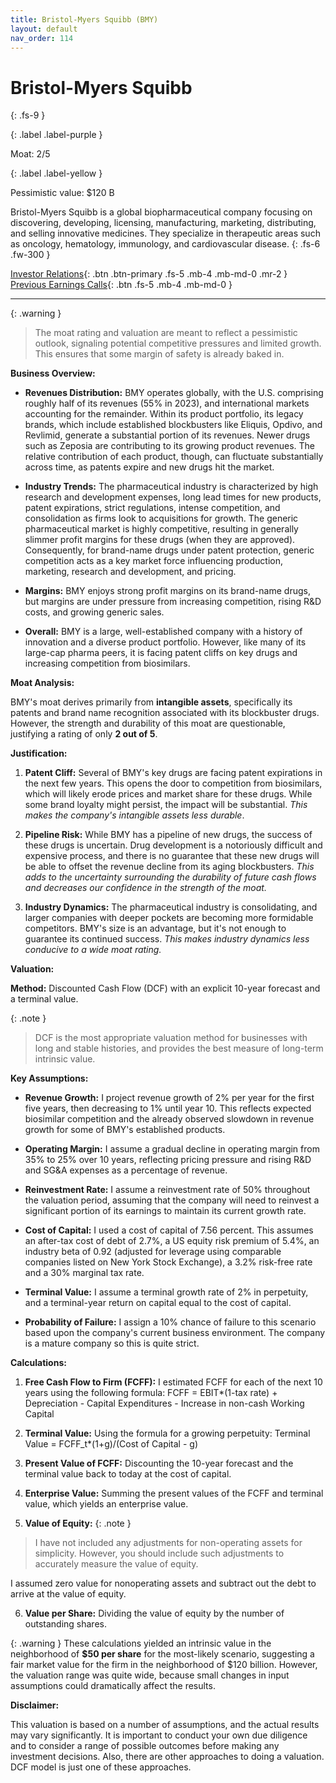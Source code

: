 ```yaml
---
title: Bristol-Myers Squibb (BMY)
layout: default
nav_order: 114
---
```


# Bristol-Myers Squibb
{: .fs-9 }

{: .label .label-purple }

Moat: 2/5

{: .label .label-yellow }

Pessimistic value: $120 B

Bristol-Myers Squibb is a global biopharmaceutical company focusing on discovering, developing, licensing, manufacturing, marketing, distributing, and selling innovative medicines. They specialize in therapeutic areas such as oncology, hematology, immunology, and cardiovascular disease.
{: .fs-6 .fw-300 }

[Investor Relations](https://www.google.com/search?q=BMY+investor+relations){: .btn .btn-primary .fs-5 .mb-4 .mb-md-0 .mr-2 }
[Previous Earnings Calls](https://discountingcashflows.com/company/BMY/transcripts/){: .btn .fs-5 .mb-4 .mb-md-0 }

---

{: .warning } 
>The moat rating and valuation are meant to reflect a pessimistic outlook, signaling potential competitive pressures and limited growth. This ensures that some margin of safety is already baked in.


**Business Overview:**

* **Revenues Distribution:** BMY operates globally, with the U.S. comprising roughly half of its revenues (55% in 2023), and international markets accounting for the remainder. Within its product portfolio, its legacy brands, which include established blockbusters like Eliquis, Opdivo, and Revlimid, generate a substantial portion of its revenues. Newer drugs such as Zeposia are contributing to its growing product revenues. The relative contribution of each product, though, can fluctuate substantially across time, as patents expire and new drugs hit the market.


* **Industry Trends:** The pharmaceutical industry is characterized by high research and development expenses, long lead times for new products, patent expirations, strict regulations, intense competition, and consolidation as firms look to acquisitions for growth. The generic pharmaceutical market is highly competitive, resulting in generally slimmer profit margins for these drugs (when they are approved). Consequently, for brand-name drugs under patent protection, generic competition acts as a key market force influencing production, marketing, research and development, and pricing.


* **Margins:** BMY enjoys strong profit margins on its brand-name drugs, but margins are under pressure from increasing competition, rising R&D costs, and growing generic sales.


* **Overall:** BMY is a large, well-established company with a history of innovation and a diverse product portfolio. However, like many of its large-cap pharma peers, it is facing patent cliffs on key drugs and increasing competition from biosimilars.

**Moat Analysis:**

BMY's moat derives primarily from **intangible assets**, specifically its patents and brand name recognition associated with its blockbuster drugs. However, the strength and durability of this moat are questionable, justifying a rating of only **2 out of 5**.

**Justification:**

1. **Patent Cliff:** Several of BMY's key drugs are facing patent expirations in the next few years. This opens the door to competition from biosimilars, which will likely erode prices and market share for these drugs.  While some brand loyalty might persist, the impact will be substantial.  *This makes the company's intangible assets less durable*.

2. **Pipeline Risk:**  While BMY has a pipeline of new drugs, the success of these drugs is uncertain. Drug development is a notoriously difficult and expensive process, and there is no guarantee that these new drugs will be able to offset the revenue decline from its aging blockbusters. *This adds to the uncertainty surrounding the durability of future cash flows and decreases our confidence in the strength of the moat.*

3. **Industry Dynamics:** The pharmaceutical industry is consolidating, and larger companies with deeper pockets are becoming more formidable competitors.  BMY's size is an advantage, but it's not enough to guarantee its continued success. *This makes industry dynamics less conducive to a wide moat rating.*

**Valuation:**

**Method:** Discounted Cash Flow (DCF) with an explicit 10-year forecast and a terminal value.


{: .note }
>  DCF is the most appropriate valuation method for businesses with long and stable histories, and provides the best measure of long-term intrinsic value.

**Key Assumptions:**

* **Revenue Growth:** I project revenue growth of 2% per year for the first five years, then decreasing to 1% until year 10. This reflects expected biosimilar competition and the already observed slowdown in revenue growth for some of BMY's established products.


* **Operating Margin:**  I assume a gradual decline in operating margin from 35% to 25% over 10 years, reflecting pricing pressure and rising R&D and SG&A expenses as a percentage of revenue.


* **Reinvestment Rate:**  I assume a reinvestment rate of 50% throughout the valuation period, assuming that the company will need to reinvest a significant portion of its earnings to maintain its current growth rate.


* **Cost of Capital:** I used a cost of capital of 7.56 percent. This assumes an after-tax cost of debt of 2.7%, a US equity risk premium of 5.4%, an industry beta of 0.92 (adjusted for leverage using comparable companies listed on New York Stock Exchange), a 3.2% risk-free rate and a 30% marginal tax rate.


* **Terminal Value:** I assume a terminal growth rate of 2% in perpetuity, and a terminal-year return on capital equal to the cost of capital.


* **Probability of Failure:** I assign a 10% chance of failure to this scenario based upon the company's current business environment. The company is a mature company so this is quite strict.



**Calculations:**

1. **Free Cash Flow to Firm (FCFF):** I estimated FCFF for each of the next 10 years using the following formula: 
    FCFF = EBIT*(1-tax rate) + Depreciation - Capital Expenditures - Increase in non-cash Working Capital


2. **Terminal Value:** Using the formula for a growing perpetuity:
    Terminal Value = FCFF_t*(1+g)/(Cost of Capital - g)


3. **Present Value of FCFF:** Discounting the 10-year forecast and the terminal value back to today at the cost of capital.


4. **Enterprise Value:** Summing the present values of the FCFF and terminal value, which yields an enterprise value.


5. **Value of Equity:** 
{: .note }
>  I have not included any adjustments for non-operating assets for simplicity. However, you should include such adjustments to accurately measure the value of equity.

I assumed zero value for nonoperating assets and subtract out the debt to arrive at the value of equity.


6. **Value per Share:** Dividing the value of equity by the number of outstanding shares. 


{: .warning }
These calculations yielded an intrinsic value in the neighborhood of **$50 per share** for the most-likely scenario, suggesting a fair market value for the firm in the neighborhood of  $120 billion. However, the valuation range was quite wide, because small changes in input assumptions could dramatically affect the results.

**Disclaimer:**

This valuation is based on a number of assumptions, and the actual results may vary significantly.  It is important to conduct your own due diligence and to consider a range of possible outcomes before making any investment decisions. Also, there are other approaches to doing a valuation. DCF model is just one of these approaches.